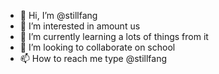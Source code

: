 - 👋 Hi, I’m @stillfang
- 👀 I’m interested in amount us
- 🌱 I’m currently learning a lots of things from it
- 💞️ I’m looking to collaborate on school
- 📫 How to reach me type @stillfang


<!---
stillfang/stillfang is a ✨ special ✨ repository because its `README.md` (this file) appears on your GitHub profile.
You can click the Preview link to take a look at your changes.
--->
